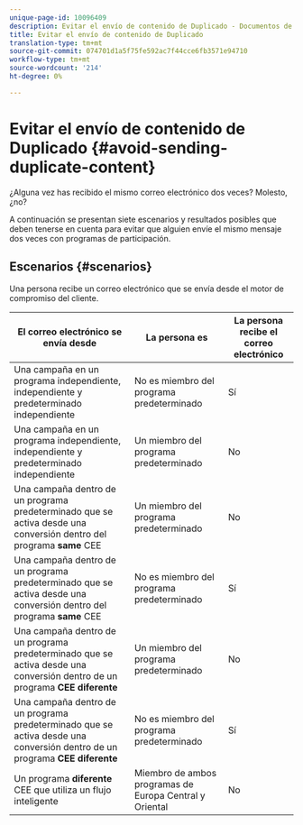 ```yaml
---
unique-page-id: 10096409
description: Evitar el envío de contenido de Duplicado - Documentos de marketing - Documentación del producto
title: Evitar el envío de contenido de Duplicado
translation-type: tm+mt
source-git-commit: 074701d1a5f75fe592ac7f44cce6fb3571e94710
workflow-type: tm+mt
source-wordcount: '214'
ht-degree: 0%

---
```



# Evitar el envío de contenido de Duplicado {#avoid-sending-duplicate-content}

¿Alguna vez has recibido el mismo correo electrónico dos veces? Molesto, ¿no?

A continuación se presentan siete escenarios y resultados posibles que deben tenerse en cuenta para evitar que alguien envíe el mismo mensaje dos veces con programas de participación.

## Escenarios {#scenarios}

Una persona recibe un correo electrónico que se envía desde el motor de compromiso del cliente.

| El correo electrónico se envía desde | La persona es | La persona recibe el correo electrónico |
|---|---|---|
| Una campaña en un programa independiente, independiente y predeterminado independiente | No es miembro del programa predeterminado | Sí |
| Una campaña en un programa independiente, independiente y predeterminado independiente | Un miembro del programa predeterminado | No |
| Una campaña dentro de un programa predeterminado que se activa desde una conversión dentro del programa **same** CEE | Un miembro del programa predeterminado | No |
| Una campaña dentro de un programa predeterminado que se activa desde una conversión dentro del programa **same** CEE | No es miembro del programa predeterminado | Sí |
| Una campaña dentro de un programa predeterminado que se activa desde una conversión dentro de un programa **CEE diferente** | Un miembro del programa predeterminado | No |
| Una campaña dentro de un programa predeterminado que se activa desde una conversión dentro de un programa **CEE diferente** | No es miembro del programa predeterminado | Sí |
| Un programa **diferente** CEE que utiliza un flujo inteligente | Miembro de ambos programas de Europa Central y Oriental | No |
